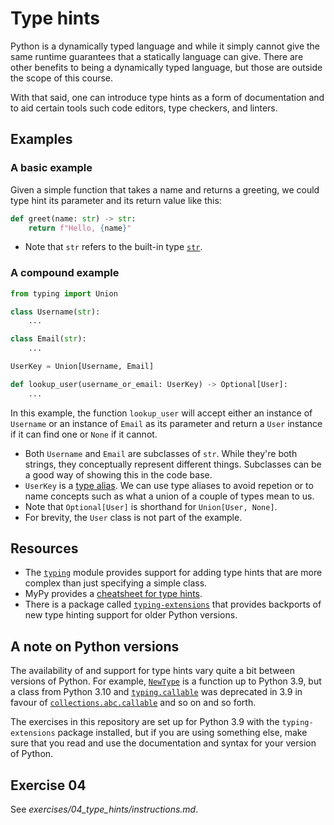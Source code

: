 # Type hints

Python is a dynamically typed language and while it simply cannot give the same runtime guarantees that a statically language can give. There are other benefits to being a dynamically typed language, but those are outside the scope of this course.

With that said, one can introduce type hints as a form of documentation and to aid certain tools such code editors, type checkers, and linters.

## Examples

### A basic example

Given a simple function that takes a name and returns a greeting, we could type hint its parameter and its return value like this:

```python
def greet(name: str) -> str:
    return f"Hello, {name}"
```

* Note that `str` refers to the built-in type [`str`]().

### A compound example

```python
from typing import Union

class Username(str):
    ...

class Email(str):
    ...

UserKey = Union[Username, Email]

def lookup_user(username_or_email: UserKey) -> Optional[User]:
    ...
```

In this example, the function `lookup_user` will accept either an instance of `Username` or an instance of `Email` as its parameter and return a `User` instance if it can find one or `None` if it cannot.

* Both `Username` and `Email` are subclasses of `str`. While they're both strings, they conceptually represent different things. Subclasses can be a good way of showing this in the code base.
* `UserKey` is a [type alias](https://peps.python.org/pep-0484/#type-aliases). We can use type aliases to avoid repetion or to name concepts such as what a union of a couple of types mean to us.
* Note that `Optional[User]` is shorthand for `Union[User, None]`.
* For brevity, the `User` class is not part of the example.

## Resources

* The [`typing`](https://docs.python.org/3.9/library/typing.html#module-typing) module provides support for adding type hints that are more complex than just specifying a simple class.
* MyPy provides a [cheatsheet for type hints](https://mypy.readthedocs.io/en/stable/cheat_sheet_py3.html).
* There is a package called [`typing-extensions`](https://pypi.org/project/typing-extensions) that provides backports of new type hinting support for older Python versions.

## A note on Python versions

The availability of and support for type hints vary quite a bit between versions of Python. For example, [`NewType`](https://docs.python.org/3.13/library/typing.html#newtype) is a function up to Python 3.9, but a class from Python 3.10 and [`typing.callable`](https://docs.python.org/3.13/library/typing.html#typing.Callable) was deprecated in 3.9 in favour of [`collections.abc.callable`](https://docs.python.org/3.13/library/collections.abc.html#collections.abc.Callable) and so on and so forth.

The exercises in this repository are set up for Python 3.9 with the `typing-extensions` package installed, but if you are using something else, make sure that you read and use the documentation and syntax for your version of Python.

## Exercise 04

See _exercises/04_type_hints/instructions.md_.
